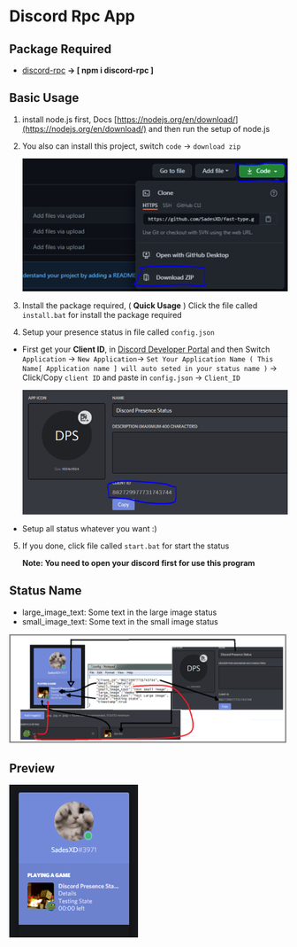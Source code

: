 # Discord Rpc App

## Package Required
- [discord-rpc](https://www.npmjs.com/package/discord-rpc) **-> [ npm i discord-rpc ]**

## Basic Usage
1. install node.js first, Docs [https://nodejs.org/en/download/](https://nodejs.org/en/download/) and then run the setup of node.js

2. You also can install this project, switch `code` -> `download zip` 

    <img src="./image/github.jpg" alt="github">

3. Install the package required, ( **Quick Usage** ) Click the file called `install.bat` for install the package required

4. Setup your presence status in file called `config.json` 
- First get your <b>Client ID</b>, in [Discord Developer Portal]() and then Switch `Application` -> `New Application`-> `Set Your Application Name ( This Name[ Application name ] will auto seted in your status name )` -> Click/Copy `client ID` and paste in `config.json` -> `Client_ID`

    <img src="./image/discord.png" alt="discord">

- Setup all status whatever you want :)

5. If you done, click file called `start.bat` for start the status

    **Note: You need to open your discord first for use this program**

## Status Name
- large_image_text: Some text in the large image status
- small_image_text: Some text in the small image status
<img src="./image/Tutor.png" alt="image" >

## Preview
<img src="./image/preview.png" alt="preview">


